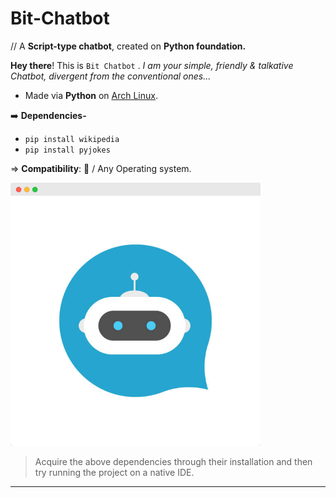 # Bit-Chatbot

// A **Script-type chatbot**, created on **Python foundation.**

**Hey there**!  This is `Bit Chatbot` .  _I am your simple, friendly & talkative Chatbot, divergent from the conventional ones..._

- Made via **Python** on [Arch Linux](https://github.com/Xenometon/Arch-Linux-art/blob/main/arch%20linux.png). 

➡️ **Dependencies-** <br>
- `pip install wikipedia`                                 
- `pip install pyjokes`

⇒ **Compatibility**:  / Any Operating system.
<br>

<img align="centre" alt="Coding" width="400" src="https://raw.githubusercontent.com/Xenometon/Bit-Chatbot/main/Bit_chatbot.png">


> Acquire the above dependencies through their installation and then try running the project on a native IDE.


------------------------
